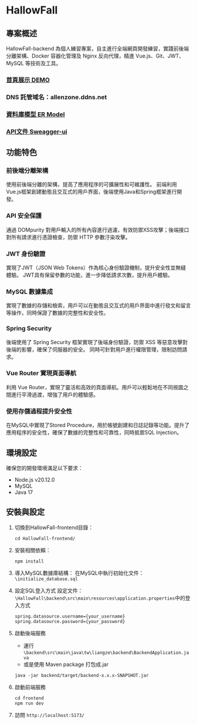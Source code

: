 # HallowFall

## 專案概述

HallowFall-backend 為個人練習專案，自主進行全端網頁開發練習，實踐前後端分離架構、Docker 容器化管理及 Nginx 反向代理，精進 Vue.js、Git、JWT、MySQL 等技術及工具。

### [首頁展示 DEMO](http://allenzone.ddns.net/)
### DNS 託管域名：allenzone.ddns.net
### [資料庫模型 ER Model](http://allenzone.ddns.net/erm)
### [API文件 Sweagger-ui](http://allenzone.ddns.net/swagger)

## 功能特色

### 前後端分離架構
使用前後端分離的架構，提高了應用程序的可擴展性和可維護性。
前端利用Vue.js框架創建動態且交互式的用戶界面，後端使用Java和Spring框架進行開發。
### API 安全保護
通過 DOMpurity 對用戶輸入的所有內容進行過濾，有效防禦XSS攻擊；後端接口對所有請求進行憑證檢查，防禦 HTTP 參數汙染攻擊。
### JWT 身份驗證
實現了JWT（JSON Web Tokens）作為核心身份驗證機制，提升安全性並無縫體驗。
JWT具有保留參數的功能，進一步降低請求次數，提升用戶體驗。
### MySQL 數據集成
實現了數據的存儲和檢索，用戶可以在動態且交互式的用戶界面中進行發文和留言等操作，同時保證了數據的完整性和安全性。
### Spring Security
後端使用了 Spring Security 框架實現了後端身份驗證，防禦 XSS 等惡意攻擊對後端的影響，確保了伺服器的安全。
同時可針對用戶進行權限管理，限制訪問請求。
### Vue Router 實現頁面導航
利用 Vue Router，實現了靈活和高效的頁面導航。用戶可以輕鬆地在不同視圖之間進行平滑過渡，增強了用戶的體驗感。
### 使用存儲過程提升安全性
在MySQL中實現了Stored Procedure，用於帳號創建和日誌記錄等功能。提升了應用程序的安全性，確保了數據的完整性和可靠性，同時抵禦SQL Injection。


## 環境設定

確保您的開發環境滿足以下要求：

- Node.js v20.12.0
- MySQL
- Java 17

## 安裝與設定
1. 切換到HallowFall-frontend目錄：
    ```
    cd HallowFall-frontend/
    ```
2. 安裝相關依賴：
    ```
    npm install
    ```
3. 導入MySQL數據庫結構：
    在MySQL中執行初始化文件：`\initialize_database.sql`

4. 設定SQL登入方式
    設定文件：`\HallowFall\backend\src\main\resources\application.properties`中的登入方式
    ```
    spring.datasource.username={your_username}
    spring.datasource.password={your_password}
    ```
5. 啟動後端服務
    - 運行 `\backend\src\main\java\tw\liangze\backend\BackendApplication.java`
    - 或是使用 Maven package 打包成.jar
    ```
    java -jar backend/target/backend-x.x.x-SNAPSHOT.jar
    ```
6. 啟動前端服務
    ```
    cd frontend
    npm run dev
    ```
7. 訪問 `http://localhost:5173/`
